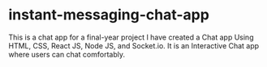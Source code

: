 # instant-messaging-chat-app
This is a chat app for a final-year project 
I have created a Chat app Using HTML, CSS, React JS, Node JS, and Socket.io.
It is an Interactive Chat app where users can chat comfortably.
